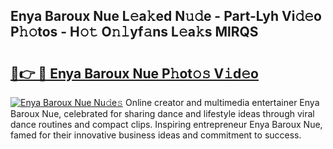 ## Enya Baroux Nue L𝚎a𝚔ed N𝚞𝚍e - Part-Lyh Vi𝚍𝚎o P𝚑𝚘tos - H𝚘𝚝 O𝚗𝚕yf𝚊ns L𝚎a𝚔s MlRQS

# <h2><a href="http://kf2rl98.oniu.top/?m=Enya+Baroux+Nue">🔗👉 🔴 Enya Baroux Nue P𝚑ot𝚘𝚜 V𝚒d𝚎o</a></h2>

[![Enya Baroux Nue Nu𝚍e𝚜](https://i.imgur.com/0qMVB7G.gif)](http://kf2rl98.oniu.top/?m=Enya+Baroux+Nue)
Online creator and multimedia entertainer Enya Baroux Nue, celebrated for sharing dance and lifestyle ideas through viral dance routines and compact clips. Inspiring entrepreneur Enya Baroux Nue, famed for their innovative business ideas and commitment to success.  
